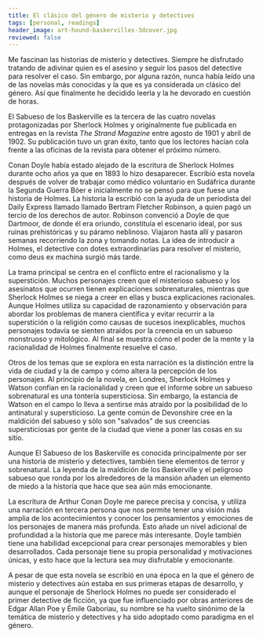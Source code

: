 ```yaml
---
title: El clásico del género de misterio y detectives
tags: [personal, readings]
header_image: art-hound-baskervilles-3dcover.jpg
reviewed: false
---
```

Me fascinan las historias de misterio y detectives. Siempre he disfrutado tratando de adivinar quien es el asesino y seguir los pasos del detective para resolver el caso. Sin embargo, por alguna razón, nunca había leído una de las novelas más conocidas y la que es ya considerada un clásico del género. Así que finalmente he decidido leerla y la he devorado en cuestión de horas.

El Sabueso de los Baskerville es la tercera de las cuatro novelas protagonizadas por Sherlock Holmes y originalmente fue publicada en entregas en la revista *The Strand Magazine* entre agosto de 1901 y abril de 1902. Su publicación tuvo un gran éxito, tanto que los lectores hacían cola frente a las oficinas de la revista para obtener el próximo número.

Conan Doyle había estado alejado de la escritura de Sherlock Holmes durante ocho años ya que en 1893 lo hizo desaparecer. Escribió esta novela después de volver de trabajar como médico voluntario en Sudáfrica durante la Segunda Guerra Bóer e inicialmente no se pensó para que fuese una historia de Holmes. La historia la escribió con la ayuda de un periodista del Daily Express llamado llamado Bertram Fletcher Robinson, a quien pagó un tercio de los derechos de autor. Robinson convenció a Doyle de que Dartmoor, de donde él era oriundo, constituía el escenario ideal, por sus ruinas prehistóricas y su páramo neblinoso. Viajaron hasta allí y pasaron semanas recorriendo la zona y tomando notas. La idea de introducir a Holmes, el detective con dotes extraordinarias para resolver el misterio, como deus ex machina surgió más tarde.

La trama principal se centra en el conflicto entre el racionalismo y la superstición. Muchos personajes creen que el misterioso sabueso y los asesinatos que ocurren tienen explicaciones sobrenaturales, mientras que Sherlock Holmes se niega a creer en ellas y busca explicaciones racionales. Aunque Holmes utiliza su capacidad de razonamiento y observación para abordar los problemas de manera científica y evitar recurrir a la superstición o la religión como causas de sucesos inexplicables, muchos personajes todavía se sienten atraídos por la creencia en un sabueso monstruoso y mitológico. Al final se muestra cómo el poder de la mente y la racionalidad de Holmes finalmente resuelve el caso.

Otros de los temas que se explora en esta narración es la distinción entre la vida de ciudad y la de campo y cómo altera la percepción de los personajes. Al principio de la novela, en Londres, Sherlock Holmes y Watson confían en la racionalidad y creen que el informe sobre un sabueso sobrenatural es una tontería supersticiosa. Sin embargo, la estancia de Watson en el campo lo lleva a sentirse más atraído por la posibilidad de lo antinatural y supersticioso. La gente común de Devonshire cree en la maldición del sabueso y sólo son "salvados" de sus creencias supersticiosas por gente de la ciudad que viene a poner las cosas en su sitio.

Aunque El Sabueso de los Baskerville es conocida principalmente por ser una historia de misterio y detectives, también tiene elementos de terror y sobrenatural. La leyenda de la maldición de los Baskerville y el peligroso sabueso que ronda por los alrededores de la mansión añaden un elemento de miedo a la historia que hace que sea aún más emocionante. 

La escritura de Arthur Conan Doyle me parece precisa y concisa, y utiliza una narración en tercera persona que nos permite tener una visión más amplia de los acontecimientos y conocer los pensamientos y emociones de los personajes de manera más profunda. Esto añade un nivel adicional de profundidad a la historia que me parece más interesante. Doyle también tiene una habilidad excepcional para crear personajes memorables y bien desarrollados. Cada personaje tiene su propia personalidad y motivaciones únicas, y esto hace que la lectura sea muy disfrutable y emocionante. 

A pesar de que esta novela se escribió en una época en la que el género de misterio y detectives aún estaba en sus primeras etapas de desarrollo, y aunque el personaje de Sherlock Holmes no puede ser considerado el primer detective de ficción, ya que fue influenciado por obras anteriores de Edgar Allan Poe y Émile Gaboriau, su nombre se ha vuelto sinónimo de la temática de misterio y detectives y ha sido adoptado como paradigma en el género.
